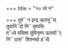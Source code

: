 +++
title = "१० त्वं न"

+++
तुवं᳓ न इन्द्र ऋतयु᳓स्  
तुवानि᳓दो नि᳓ तृम्पसि  
म᳓ध्ये वसिष्व तुविनृम्ण ऊरुवो᳓र्  
नि᳓ दासं᳓ शिश्नथो ह᳓थैः